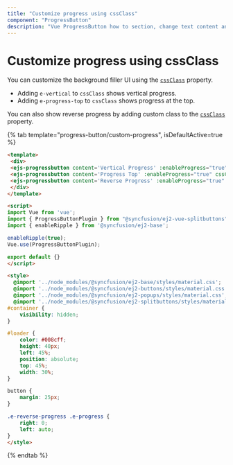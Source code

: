 ```yaml
---
title: "Customize progress using cssClass"
component: "ProgressButton"
description: "Vue ProgressButton how to section, change text content and styles, hide spinner, customize progress."
---
```


# Customize progress using cssClass

You can customize the background filler UI using the [`cssClass`](../../api/progress-button#cssClass) property.

* Adding `e-vertical` to `cssClass` shows vertical progress.
* Adding `e-progress-top` to `cssClass` shows progress at the top.

You can also show reverse progress by adding custom class to the [`cssClass`](../../api/progress-button#cssClass) property.

{% tab template="progress-button/custom-progress", isDefaultActive=true %}

```html
<template>
 <div>
 <ejs-progressbutton content='Vertical Progress' :enableProgress="true" cssClass='e-hide-spinner e-vertical' duration=4000></ejs-progressbutton>
 <ejs-progressbutton content='Progress Top' :enableProgress="true" cssClass='e-hide-spinner e-progress-top' duration=4000></ejs-progressbutton>
 <ejs-progressbutton content='Reverse Progress' :enableProgress="true" cssClass='e-hide-spinner e-reverse-progress' duration=4000></ejs-progressbutton>
 </div>
</template>

<script>
import Vue from 'vue';
import { ProgressButtonPlugin } from "@syncfusion/ej2-vue-splitbuttons";
import { enableRipple } from '@syncfusion/ej2-base';

enableRipple(true);
Vue.use(ProgressButtonPlugin);

export default {}
</script>

<style>
  @import '../node_modules/@syncfusion/ej2-base/styles/material.css';
  @import '../node_modules/@syncfusion/ej2-buttons/styles/material.css';
  @import '../node_modules/@syncfusion/ej2-popups/styles/material.css';
  @import '../node_modules/@syncfusion/ej2-splitbuttons/styles/material.css';
#container {
    visibility: hidden;
}

#loader {
    color: #008cff;
    height: 40px;
    left: 45%;
    position: absolute;
    top: 45%;
    width: 30%;
}

button {
    margin: 25px;
}

.e-reverse-progress .e-progress {
    right: 0;
    left: auto;
}
</style>
```

{% endtab %}